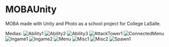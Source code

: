 # MOBAUnity
MOBA made with Unity and Photo as a school project for College LaSalle.

Medias:
![Ability1](https://user-images.githubusercontent.com/27926159/228698766-ebfafdc8-8cc9-4bb6-9899-34a48f0cbef0.png)
![Ability2](https://user-images.githubusercontent.com/27926159/228698775-fab4b521-deb1-4c89-bf32-790dbd254575.png)
![Ability3](https://user-images.githubusercontent.com/27926159/228698780-aa83ff22-e76f-42c7-bebf-958e5fba3756.png)
![AttackTower1](https://user-images.githubusercontent.com/27926159/228698786-f2342043-5ca6-4564-adec-eb3350d79a12.png)
![ConnectedMenu](https://user-images.githubusercontent.com/27926159/228698790-93ba0bc2-36aa-45a1-ae72-f9445765b75b.png)
![Ingame1](https://user-images.githubusercontent.com/27926159/228698791-826602ed-8167-4f7f-bafd-e3e4e230c149.png)
![Ingame2](https://user-images.githubusercontent.com/27926159/228698798-83258a3f-5ea0-476b-8b44-b8d68f1a9410.png)
![Menu](https://user-images.githubusercontent.com/27926159/228698804-ebedae2c-7b19-4431-b97c-91270522a470.png)
![Misc1](https://user-images.githubusercontent.com/27926159/228698814-7f027b29-7d0f-4cfb-b7da-29c1f9ae3b54.png)
![Misc2](https://user-images.githubusercontent.com/27926159/228698820-dfc00204-2bf2-4aab-befd-b0044394834e.png)
![Spawn1](https://user-images.githubusercontent.com/27926159/228698829-f0e14801-1efa-4d3f-ab33-070c868c1737.png)
